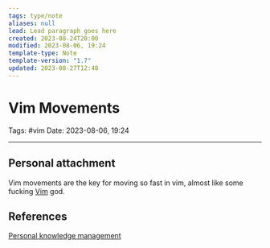 ```yaml
---
tags: type/note
aliases: null
lead: Lead paragraph goes here
created: 2023-08-24T20:00
modified: 2023-08-06, 19:24
template-type: Note
template-version: "1.7"
updated: 2023-08-27T12:48
---
```


# Vim Movements

Tags: #vim
Date: 2023-08-06, 19:24

---



## Personal attachment 

Vim movements are the key for moving so fast in vim, almost like some fucking [Vim](Vim.md) god. 

## References

[Personal knowledge management](Personal%20knowledge%20management.md)